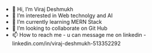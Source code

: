 - 👋 Hi, I’m Viraj Deshmukh
- 👀 I’m interested in Web technolgy and AI
- 🌱 I’m currently learning MERN Stack
- 💞️ I’m looking to collaborate on Git Hub
-  📫 How to reach me - u can message me on linkedin - linkedin.com/in/viraj-deshmukh-513352292
  
<!---
VirajDeshmukh2407/VirajDeshmukh2407 is a ✨ special ✨ repository because its `README.md` (this file) appears on your GitHub profile.
You can click the Preview link to take a look at your changes.
--->
